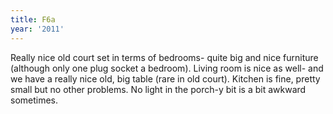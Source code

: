 ```yaml
---
title: F6a
year: '2011'
---
```


Really nice old court set in terms of bedrooms- quite big and nice furniture (although only one plug socket a bedroom). Living room is nice as well- and we have a really nice old, big table (rare in old court). Kitchen is fine, pretty small but no other problems. No light in the porch-y bit is a bit awkward sometimes.
